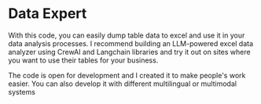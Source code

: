 # Data Expert
With this code, you can easily dump table data to excel and use it in your data analysis processes.
I recommend building an LLM-powered excel data analyzer using CrewAI and Langchain libraries and try it out on sites where you want to use their tables for your business.

The code is open for development and I created it to make people's work easier. You can also develop it with different multilingual or multimodal systems
